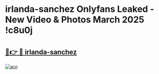 # irlanda-sanchez Onlyfans Leaked - New Video & Photos March 2025 !c8u0j

# <h2><a href="https://7k4kqc.iuczelnia.edu.pl?title=irlanda-sanchez&ref=c8u0j">🔗👉 🔴 irlanda-sanchez</a></h2>

[![acn](https://github.com/user-attachments/assets/0f9c940e-d8b0-45ae-aac7-cd30a18b3e1c)](https://7k4kqc.iuczelnia.edu.pl?title=irlanda-sanchez&ref=c8u0j)

